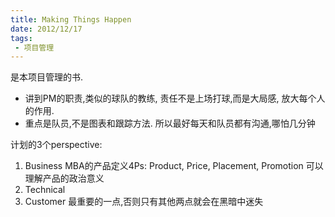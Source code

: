 ```yaml
---
title: Making Things Happen
date: 2012/12/17
tags:
 - 项目管理
---
```


是本项目管理的书.
* 讲到PM的职责,类似的球队的教练, 责任不是上场打球,而是大局感, 放大每个人的作用.
* 重点是队员,不是图表和跟踪方法.  所以最好每天和队员都有沟通,哪怕几分钟


计划的3个perspective:
1. Business
MBA的产品定义4Ps: Product, Price, Placement, Promotion
可以理解产品的政治意义
2. Technical
3. Customer
最重要的一点,否则只有其他两点就会在黑暗中迷失